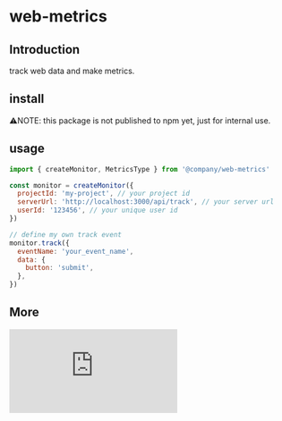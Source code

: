 # web-metrics

## Introduction

track web data and make metrics.

## install

⚠️NOTE: this package is not published to npm yet, just for internal use.

## usage

```js
import { createMonitor, MetricsType } from '@company/web-metrics'

const monitor = createMonitor({
  projectId: 'my-project', // your project id
  serverUrl: 'http://localhost:3000/api/track', // your server url
  userId: '123456', // your unique user id
})

// define my own track event
monitor.track({
  eventName: 'your_event_name',
  data: {
    button: 'submit',
  },
})
```

## More

![document](https://company.thinkmars.cn/products/web-metrics.html)
